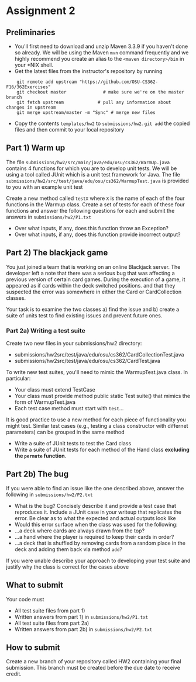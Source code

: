 # Assignment 2

## Preliminaries

* You'll first need to download and unzip Maven 3.3.9 if you haven't done so already. We will be using the Maven `mvn` command frequently and we highly recommend you create an alias to the `<maven directory>/bin` in your *NIX shell.
* Get the latest files from the instructor's repository by running 

~~~
    git remote add upstream "https://github.com/OSU-CS362-F16/362Exercises"
    git checkout master              # make sure we're on the master branch
    git fetch upstream             # pull any information about changes in upstream
    git merge upstream/master -m "Sync" # merge new files
~~~

* Copy the contents `templates/hw2` to `submissions/hw2`.  `git add` the copied files and then commit to your local repository

## Part 1) Warm up

The file `submissions/hw2/src/main/java/edu/osu/cs362/WarmUp.java` contains 4 functions for which you are to develop unit tests. We will be using a tool called JUnit which is a unit test framework for Java.  The file `submissions/hw2/src/test/java/edu/osu/cs362/WarmupTest.java` is provided to you with an example unit test

Create a new method called `testX` where `X` is the name of each of the four functions in the Warmup class.  Create a set of tests for each of these four functions and answer the following questions for each and submit the answers in `submissions/hw2/P1.txt`

* Over what inputs, if any, does this function throw an Exception?
* Over what inputs, if any, does this function provide incorrect output?

## Part 2) The blackjack game

You just joined a team that is working on an online Blackjack
server. The developer left a note that there was a serious bug that
was affecting a previous version of certain card games. During the
execution of a game, it appeared as if cards within the deck switched
positions. and that they suspected the error was somewhere in either
the Card or CardCollection classes.

Your task is to examine the two classes a) find the issue and b)
create a suite of units test to find existing issues and prevent
future ones.

### Part 2a) Writing a test suite

Create two new files in your submissions/hw2 directory:

* submissions/hw2src/test/java/edu/osu/cs362/CardCollectionTest.java 
* submissions/hw2src/test/java/edu/osu/cs362/CardTest.java 

To write new test suites, you'll need to mimic the WarmupTest.java
class. In particular: 

 - Your class must extend TestCase
 - Your class must provide method public static Test suite() that mimics the form of WarmupTest.java
 - Each test case method must start with `test`...

It is good practice to use a new method for each piece of
functionality you might test.  Similar test cases (e.g., testing a
class constructor with differnet parameters) can be grouped in the
same method

- Write a suite of JUnit tests to test the Card class
- Write a suite of JUnit tests for each method of the Hand class **excluding the `permute` function**. 

## Part 2b) The bug

If you were able to find an issue like the one described above, answer the following in `submissions/hw2/P2.txt`

  - What is the bug? Concisely describe it and provide a test case that reproduces it. Include a JUnit case in your writeup that replicates the error.  Be clear as to what the expected and actual outputs look like 
  - Would this error surface when the class was used for the following:
   - ...a deck where cards are always drawn from the top?
   - ...a hand where the player is required to keep their cards in order?
   - ...a deck that is shuffled by removing cards from a random place in the deck and adding them back via method `add`?

If you were unable describe your approach to developing your test suite and justify why the class is correct for the cases above

## What to submit

Your code must 

* All test suite files from part 1)
* Written answers from part 1) in `submissions/hw2/P1.txt`
* All test suite files from part 2a) 
* Written answers from part 2b) in `submissions/hw2/P2.txt`


## How to submit

Create a new branch of your repository called HW2 containing your
final submission.  This branch must be created before the due date to
receive credit.
